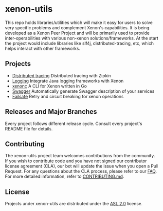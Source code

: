 # xenon-utils
This repo holds libraries/utilities which will make it easy for users to solve very specific problems and complement Xenon's capabilities. It is being developed as a Xenon Peer Project and will be primarily used to provide inter-operabilities with various non-xenon solutions/frameworks. At the start the project would include libraries like slf4j, distributed-tracing, etc, which helps interact with other frameworks.

## Projects
* [Distributed tracing](distributed-tracing/README.md) Distributed tracing with Zipkin
* [Logging](logging/README.md) Integrate Java logging frameworks with Xenon
* [xenonc](xenonc/README.md) A CLI for Xenon written in Go
* [Swagger](swagger-adapter/README.md) Automatically generate Swagger description of your services
* [Failsafe](xenon-failsafe/README.md) Retry and circuit breaking for xenon operations

## Releases and Major Branches
Every project follows different release cycle. Consult every project's README file for details.

## Contributing

The xenon-utils project team welcomes contributions from the community. If you wish to contribute code and you have not
signed our contributor license agreement (CLA), our bot will update the issue when you open a Pull Request. For any
questions about the CLA process, please refer to our [FAQ](https://cla.vmware.com/faq). For more detailed information,
refer to [CONTRIBUTING.md](CONTRIBUTING.md).

## License
Projects under xenon-utils are distributed under the [ASL 2.0](LICENSE.txt) license.
